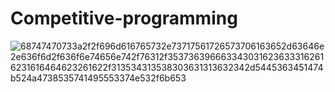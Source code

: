 # Competitive-programming
![68747470733a2f2f696d616765732e73717561726573706163652d63646e2e636f6d2f636f6e74656e742f76312f3537363966633430316236333162616231616464623261622f313534313538303631313632342d5445363451474b524a4738535741495553374e532f6b653](https://user-images.githubusercontent.com/85948585/140655401-617fb7d7-53ee-4e27-9916-c19102a645c5.gif)
